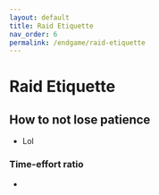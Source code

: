 ```yaml
---
layout: default
title: Raid Etiquette
nav_order: 6
permalink: /endgame/raid-etiquette
---
```


# Raid Etiquette

## How to not lose patience
* Lol

### Time-effort ratio
* 